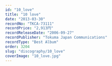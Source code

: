 ```yaml
---
id: "10_love"
title: "10 love"
date: "2013-03-30"
recordNo: "TKCA-73111"
recordPrice: "2,913円"
recordReleaseDate: "2006-09-27"
recordPublisher: "Tokuma Japan Communications"
recordType: "Best Album"
order: 3204
slug: "discography/10_love"
coverImage: "10_love.jpg"
---
```



